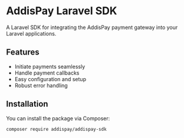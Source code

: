 # AddisPay Laravel SDK

A Laravel SDK for integrating the AddisPay payment gateway into your Laravel applications.

## Features

- Initiate payments seamlessly
- Handle payment callbacks
- Easy configuration and setup
- Robust error handling

## Installation

You can install the package via Composer:

```bash
composer require addispay/addispay-sdk
